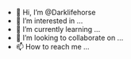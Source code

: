 - 👋 Hi, I’m @Darklifehorse
- 👀 I’m interested in ...
- 🌱 I’m currently learning ...
- 💞️ I’m looking to collaborate on ...
- 📫 How to reach me ...

<!---
Darklifehorse/Darklifehorse is a ✨ special ✨ repository because its `README.md` (this file) appears on your GitHub profile.
You can click the Preview link to take a look at your changes.
--->
